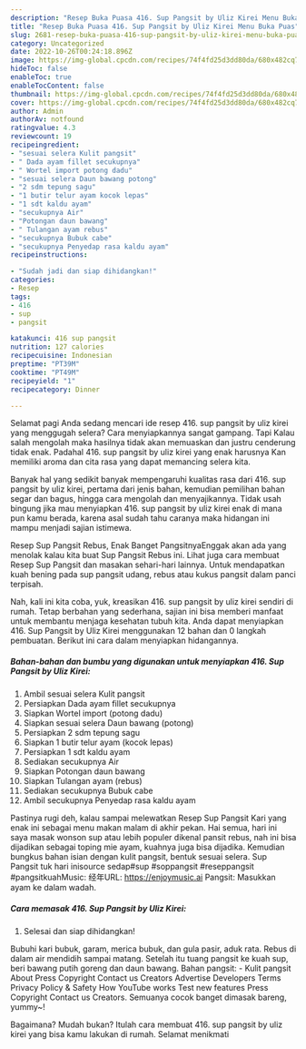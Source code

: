 ```yaml
---
description: "Resep Buka Puasa 416. Sup Pangsit by Uliz Kirei Menu Buka Puas"
title: "Resep Buka Puasa 416. Sup Pangsit by Uliz Kirei Menu Buka Puas"
slug: 2681-resep-buka-puasa-416-sup-pangsit-by-uliz-kirei-menu-buka-puas
category: Uncategorized
date: 2022-10-26T00:24:18.896Z
image: https://img-global.cpcdn.com/recipes/74f4fd25d3dd80da/680x482cq70/416-sup-pangsit-by-uliz-kirei-foto-resep-utama.jpg
hideToc: false
enableToc: true
enableTocContent: false
thumbnail: https://img-global.cpcdn.com/recipes/74f4fd25d3dd80da/680x482cq70/416-sup-pangsit-by-uliz-kirei-foto-resep-utama.jpg
cover: https://img-global.cpcdn.com/recipes/74f4fd25d3dd80da/680x482cq70/416-sup-pangsit-by-uliz-kirei-foto-resep-utama.jpg
author: Admin
authorAv: notfound
ratingvalue: 4.3
reviewcount: 19
recipeingredient:
- "sesuai selera Kulit pangsit"
- " Dada ayam fillet secukupnya"
- " Wortel import potong dadu"
- "sesuai selera Daun bawang potong"
- "2 sdm tepung sagu"
- "1 butir telur ayam kocok lepas"
- "1 sdt kaldu ayam"
- "secukupnya Air"
- "Potongan daun bawang"
- " Tulangan ayam rebus"
- "secukupnya Bubuk cabe"
- "secukupnya Penyedap rasa kaldu ayam"
recipeinstructions:

- "Sudah jadi dan siap dihidangkan!"
categories:
- Resep
tags:
- 416
- sup
- pangsit

katakunci: 416 sup pangsit 
nutrition: 127 calories
recipecuisine: Indonesian
preptime: "PT39M"
cooktime: "PT49M"
recipeyield: "1"
recipecategory: Dinner

---
```



Selamat pagi Anda sedang mencari ide resep 416. sup pangsit by uliz kirei yang menggugah selera? Cara menyiapkannya sangat gampang. Tapi Kalau salah mengolah maka hasilnya tidak akan memuaskan dan justru cenderung tidak enak. Padahal 416. sup pangsit by uliz kirei yang enak harusnya Kan memiliki aroma dan cita rasa yang dapat memancing selera kita.


Banyak hal yang sedikit banyak mempengaruhi kualitas rasa dari 416. sup pangsit by uliz kirei, pertama dari jenis bahan, kemudian pemilihan bahan segar dan bagus, hingga cara mengolah dan menyajikannya. Tidak usah bingung jika mau menyiapkan 416. sup pangsit by uliz kirei enak di mana pun kamu berada, karena asal sudah tahu caranya maka hidangan ini mampu menjadi sajian istimewa.

Resep Sup Pangsit Rebus, Enak Banget PangsitnyaEnggak akan ada yang menolak kalau kita buat Sup Pangsit Rebus ini. Lihat juga cara membuat Resep Sup Pangsit dan masakan sehari-hari lainnya. Untuk mendapatkan kuah bening pada sup pangsit udang, rebus atau kukus pangsit dalam panci terpisah.


Nah, kali ini kita coba, yuk, kreasikan 416. sup pangsit by uliz kirei sendiri di rumah. Tetap berbahan yang sederhana, sajian ini bisa memberi manfaat untuk membantu menjaga kesehatan tubuh kita. Anda dapat menyiapkan 416. Sup Pangsit by Uliz Kirei menggunakan 12 bahan dan 0 langkah pembuatan. Berikut ini cara dalam menyiapkan hidangannya.

<!--inarticleads1-->

##### Bahan-bahan dan bumbu yang digunakan untuk menyiapkan 416. Sup Pangsit by Uliz Kirei:

1. Ambil sesuai selera Kulit pangsit
1. Persiapkan  Dada ayam fillet secukupnya
1. Siapkan  Wortel import (potong dadu)
1. Siapkan sesuai selera Daun bawang (potong)
1. Persiapkan 2 sdm tepung sagu
1. Siapkan 1 butir telur ayam (kocok lepas)
1. Persiapkan 1 sdt kaldu ayam
1. Sediakan secukupnya Air
1. Siapkan Potongan daun bawang
1. Siapkan  Tulangan ayam (rebus)
1. Sediakan secukupnya Bubuk cabe
1. Ambil secukupnya Penyedap rasa kaldu ayam


Pastinya rugi deh, kalau sampai melewatkan Resep Sup Pangsit Kari yang enak ini sebagai menu makan malam di akhir pekan. Hai semua, hari ini saya masak wonson sup atau lebih populer dikenal pansit rebus, nah ini bisa dijadikan sebagai toping mie ayam, kuahnya juga bisa dijadika. Kemudian bungkus bahan isian dengan kulit pangsit, bentuk sesuai selera. Sup Pangsit tuk hari inisource sedap#sup #soppangsit #reseppangsit #pangsitkuahMusic: 经年URL: https://enjoymusic.ai Pangsit: Masukkan ayam ke dalam wadah. 

<!--inarticleads2-->

##### Cara memasak 416. Sup Pangsit by Uliz Kirei:


1. Selesai dan siap dihidangkan!

Bubuhi kari bubuk, garam, merica bubuk, dan gula pasir, aduk rata. Rebus di dalam air mendidih sampai matang. Setelah itu tuang pangsit ke kuah sup, beri bawang putih goreng dan daun bawang. Bahan pangsit: - Kulit pangsit About Press Copyright Contact us Creators Advertise Developers Terms Privacy Policy &amp; Safety How YouTube works Test new features Press Copyright Contact us Creators. Semuanya cocok banget dimasak bareng, yummy~! 

Bagaimana? Mudah bukan? Itulah cara membuat 416. sup pangsit by uliz kirei yang bisa kamu lakukan di rumah. Selamat menikmati

